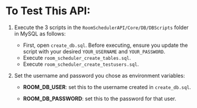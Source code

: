 # To Test This API:

1. Execute the 3 scripts in the `RoomSchedulerAPI/Core/DB/DBScripts` folder in MySQL as follows:

   - First, open `create_db.sql`. Before executing, ensure you update the script with your desired `YOUR_USERNAME` and `YOUR_PASSWORD`.
   - Execute `room_scheduler_create_tables.sql`.
   - Execute `room_scheduler_create_testusers.sql`.

2. Set the username and password you chose as environment variables:

   - **ROOM_DB_USER**: set this to the username created in `create_db.sql`.

   - **ROOM_DB_PASSWORD**: set this to the password for that user.
